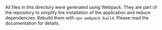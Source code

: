 All files in this directory were generated using Webpack. They are part of the repository to simplify the installation of the application and reduce dependencies. Rebuild them with `npx webpack build`. Please read the documentation for details.
